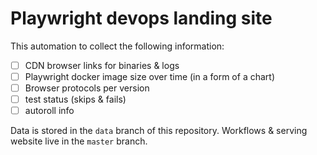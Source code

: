 # Playwright devops landing site

This automation to collect the following information:
- [ ] CDN browser links for binaries & logs
- [ ] Playwright docker image size over time (in a form of a chart)
- [ ] Browser protocols per version
- [ ] test status (skips & fails)
- [ ] autoroll info

Data is stored in the `data` branch of this repository. Workflows & serving
website live in the `master` branch.
